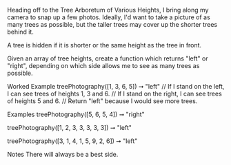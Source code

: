 Heading off to the Tree Arboretum of Various Heights, I bring along my camera to snap up a few photos. Ideally, I'd want to take a picture of as many trees as possible, but the taller trees may cover up the shorter trees behind it.

A tree is hidden if it is shorter or the same height as the tree in front.

Given an array of tree heights, create a function which returns "left" or "right", depending on which side allows me to see as many trees as possible.

Worked Example
treePhotography([1, 3, 6, 5]) ➞ "left"
// If I stand on the left, I can see trees of heights 1, 3 and 6.
// If I stand on the right, I can see trees of heights 5 and 6.
// Return "left" because I would see more trees.


Examples
treePhotography([5, 6, 5, 4]) ➞ "right"

treePhotography([1, 2, 3, 3, 3, 3, 3]) ➞ "left"

treePhotography([3, 1, 4, 1, 5, 9, 2, 6]) ➞ "left"

Notes
There will always be a best side.